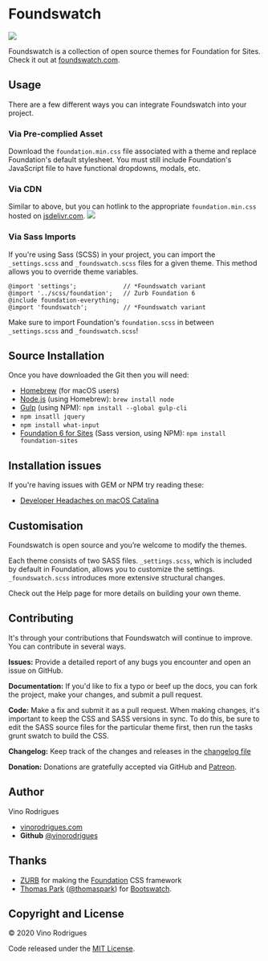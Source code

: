 # Foundswatch

![](https://foundswatch.com/img/logo.png)

Foundswatch is a collection of open source themes for Foundation for Sites. Check it out at [foundswatch.com](https://foundswatch.com/).

## Usage

There are a few different ways you can integrate Foundswatch into your project.

### Via Pre-complied Asset

Download the `foundation.min.css` file associated with a theme and replace Foundation's default stylesheet. You must still include Foundation's JavaScript file to have functional dropdowns, modals, etc.

### Via CDN

Similar to above, but you can hotlink to the appropriate `foundation.min.css` hosted on [jsdelivr.com](https://www.jsdelivr.com/package/gh/vinorodrigues/foundswatch). [![](https://data.jsdelivr.com/v1/package/gh/vinorodrigues/foundswatch/badge?style=rounded)](https://www.jsdelivr.com/package/gh/vinorodrigues/foundswatch)

### Via Sass Imports

If you're using Sass (SCSS) in your project, you can import the `_settings.scss` and `_foundswatch.scss` files for a given theme. This method allows you to override theme variables.

```
@import 'settings';             // *Foundswatch variant
@import '../scss/foundation';   // Zurb Foundation 6
@include foundation-everything;
@import 'foundswatch';          // *Foundswatch variant
```

Make sure to import Foundation's `foundation.scss` in between `_settings.scss` and `_foundswatch.scss`!

## Source Installation

Once you have downloaded the Git then you will need:

* [Homebrew](https://brew.sh/) (for macOS users)
* [Node.js](https://nodejs.org/) (using Homebrew): `brew install node`
* [Gulp](https://gulpjs.com/) (using NPM): `npm install --global gulp-cli`
* `npm insatll jquery`
* `npm install what-input`
* [Foundation 6 for Sites](https://get.foundation/sites.html) (Sass version, using NPM): `npm install foundation-sites`

## Installation issues

If you're having issues with GEM or NPM try reading these:

* [Developer Headaches on macOS Catalina](https://medium.com/faun/macos-catalina-xcode-homebrew-gems-developer-headaches-cf7b1edf10b7)


## Customisation

Foundswatch is open source and you’re welcome to modify the themes.

Each theme consists of two SASS files. `_settings.scss`, which is included by default in Foundation, allows you to customize the settings. `_foundswatch.scss` introduces more extensive structural changes.

Check out the Help page for more details on building your own theme.

## Contributing

It's through your contributions that Foundswatch will continue to improve. You can contribute in several ways.

**Issues:** Provide a detailed report of any bugs you encounter and open an issue on GitHub.

**Documentation:** If you'd like to fix a typo or beef up the docs, you can fork the project, make your changes, and submit a pull request.

**Code:** Make a fix and submit it as a pull request. When making changes, it's important to keep the CSS and SASS versions in sync. To do this, be sure to edit the SASS source files for the particular theme first, then run the tasks grunt swatch to build the CSS.

**Changelog:** Keep track of the changes and releases in the [changelog file](CHANGELOG.md)

**Donation:** Donations are gratefully accepted via GitHub and [Patreon](https://www.patreon.com/vinorodrigues).

## Author

Vino Rodrigues

* [vinorodrigues.com](https://vinorodrigues.com/)
* __Github__ [@vinorodrigues](https://github.com/vinorodrigues)

## Thanks

* [ZURB](https://zurb.com/) for making the [Foundation](http://get.foundation) CSS framework
* [Thomas Park](https://thomaspark.co/) ([@thomaspark](https://github.com/thomaspark)) for [Bootswatch](https://bootswatch.com/).

## Copyright and License

&#169; 2020 Vino Rodrigues

Code released under the [MIT License](LICENSE.md).
